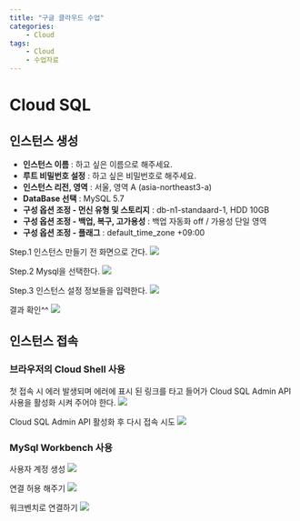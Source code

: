 ```yaml
---
title: "구글 클라우드 수업"
categories: 
    - Cloud
tags: 
    - Cloud
    - 수업자료
---
```

# Cloud SQL

## 인스턴스 생성

* **인스턴스 이름** : 하고 싶은 이름으로 해주세요.
* **루트 비밀번호 설정** : 하고 싶은 비밀번호로 해주세요.
* **인스턴스 리전, 영역** : 서울, 영역 A (asia-northeast3-a)
* **DataBase 선택** : MySQL 5.7
* **구성 옵션 조정 - 먼신 유형 및 스토리지** : db-n1-standaard-1, HDD 10GB
* **구성 옵션 조정 - 백업, 복구, 고가용성** : 백업 자동화 off / 가용성 단일 영역
* **구성 옵션 조정 - 플래그** : default_time_zone +09:00    

Step.1 인스턴스 만들기 전 화면으로 간다.
![](https://storage.googleapis.com/cloud-based-web-application-development/chapter10/cloud-sql/step1.png)

Step.2 Mysql을 선택한다.
![](https://storage.googleapis.com/cloud-based-web-application-development/chapter10/cloud-sql/step2.png)

Step.3 인스턴스 설정 정보들을 입력한다.
![](https://storage.googleapis.com/cloud-based-web-application-development/chapter10/cloud-sql/step4.png)

결과 확인^^
![](https://storage.googleapis.com/cloud-based-web-application-development/chapter10/cloud-sql/result.png)

## 인스턴스 접속
### 브라우저의 Cloud Shell 사용
첫 접속 시 에러 발생되며 에러에 표시 된 링크를 타고 들어가 Cloud SQL Admin API 사용을 활성화 시켜 주어야 한다.
![](https://storage.googleapis.com/cloud-based-web-application-development/chapter10/cloud-sql/shell-error.png)

Cloud SQL Admin API 활성화 후 다시 접속 시도
![](https://storage.googleapis.com/cloud-based-web-application-development/chapter10/cloud-sql/connected.png)

### MySql Workbench 사용
사용자 계정 생성
![](https://storage.googleapis.com/cloud-based-web-application-development/chapter10/cloud-sql/user-setting.png)

연결 허용 해주기
![](https://storage.googleapis.com/cloud-based-web-application-development/chapter10/cloud-sql/connect-open.png)

워크벤치로 연결하기
![](https://storage.googleapis.com/cloud-based-web-application-development/chapter10/cloud-sql/connected2.png)